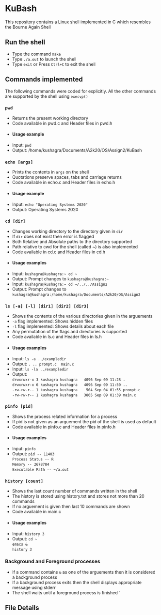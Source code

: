 # KuBash

This repository contains a Linux shell implemented in C which resembles the Bourne Again Shell

## Run the shell
* Type the command `make`
* Type `./a.out` to launch the shell
* Type `exit` or Press `Ctrl+C` to exit the shell

## Commands implemented
The following commands were coded for explicitly. All the other commands are supported by the shell using `execvp()`

### `pwd`
* Returns the present working directory
* Code available in pwd.c and Header files in pwd.h
* #### Usage example
* Input: `pwd`
* Output: /home/kushagra/Documents/A2k20/OS/Assign2/KuBash

### `echo [args]` 
* Prints the contents in `args` on the shell
* Quotations preserve spaces, tabs and carriage returns
* Code available in echo.c and Header files in echo.h
* #### Usage example
* Input: `echo "Operating Systems 2020"`
* Output: Operating Systems 2020

### `cd [dir]`
* Changes working directory to the directory given in `dir`
* If `dir` does not exist then error is flagged
* Both Relative and Absolute paths to the directory supported
* Path relative to cwd for the shell (called ~) is also implemented
* Code available in cd.c and Header files in cd.h
* #### Usage examples
* Input: `kushagra@kushagra:~ cd ~`
* Output: Prompt changes to `kushagra@kushagra:~`
* Input: `kushagra@kushagra:~ cd ~/../../Assign2`
* Output: Prompt changes to `kushagra@kushagra:/home/kushagra/Documents/A2k20/OS/Assign2`

### `ls [-a] [-l] [dir1] [dir2] [dir3]`
* Shows the contents of the various directories given in the arguements
* `-a` flag implemented: Shows hidden files
* `-l` flag implemented: Shows details about each file
* Any permutation of the flags and directories is supported
* Code available in ls.c and Header files in ls.h
* #### Usage examples
* Input: `ls -a ../exampledir`
* Output: `. .. prompt.c  main.c`
* Input: `ls -la ../exampledir`
* Output: <br>
`drwxrwxr-x 3 kushagra kushagra   4096 Sep 09 11:28 . `<br>
`drwxrwxr-x 6 kushagra kushagra   4096 Sep 09 11:50 .. `<br>
`-rw-rw-r-- 1 kushagra kushagra    504 Sep 04 01:55 prompt.c `<br>
`-rw-rw-r-- 1 kushagra kushagra   3865 Sep 09 01:39 main.c `<br>

### `pinfo [pid]`
* Shows the process related information for a process
* If pid is not given as an arguement the pid of the shell is used as default
* Code available in pinfo.c and Header files in pinfo.h
* #### Usage examples
* Input: `pinfo`
* Output: `pid -- 11403` <br>
`Process Status -- R` <br>
`Memory -- 2678784` <br>
`Executable Path -- ~/a.out`

### `history [count]`
* Shows the last count number of commands written in the shell
* The history is stored using history.txt and stores not more than 20 commands
* If no arguement is given then last 10 commands are shown
* Code available in main.c 
* #### Usage examples
* Input: `history 3`
* Output: `cd ~` <br>
`emacs &` <br>
`history 3`

### Background and Foreground processes
* If a command contains `&` as one of the arguements then it is considered a background process
* If a background process exits then the shell displays appropriate message using stderr
* The shell waits until a foreground process is finished
`
## File Details

